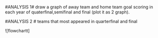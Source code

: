 
#ANALYSIS 1#
draw a graph of away team and home team goal scoring in each year of quaterfinal,semifinal and final (plot it as 2 graph).

#ANALYSIS 2 #
teams that most appeared in quarterfinal and final

![flowchartt]
